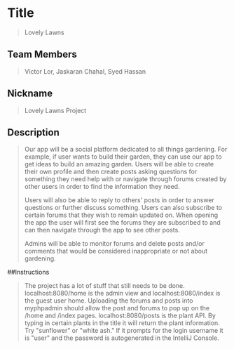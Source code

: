# Title
> Lovely Lawns
## Team Members
> Victor Lor, Jaskaran Chahal, Syed Hassan

 

## Nickname

> Lovely Lawns Project


## Description 
>  Our app will be a social platform dedicated to all things gardening. For example, if user wants to build their garden, they can use our app to get ideas to build an amazing garden. Users will be able to create their own profile and then create posts asking questions for something they need help with or navigate through forums created by other users in order to find the information they need.
>
> Users will also be able to reply to others' posts in order to answer questions or further discuss something. Users can also subscribe to certain forums that they wish to remain updated on. When opening the app the user will first see the forums they are subscribed to and can then navigate through the app to see other posts.
> 
> Admins will be able to monitor forums and delete posts and/or comments that would be considered inappropriate or not about gardening. 

##Instructions
> The project has a lot of stuff that still needs to be done. localhost:8080/home is the admin view and localhost:8080/index is the guest user home. Uploading the forums and posts into myphpadmin should allow the post and forums to pop up on the /home and /index pages. localhost:8080/posts is the plant API. By typing in certain plants in the title it will return the plant information. Try "sunflower" or "white ash." If it prompts for the login username it is "user" and the password is autogenerated in the IntelliJ Console. 
